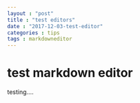 ```yaml
---
layout : "post"
title : "test editors"
date : "2017-12-03-test-editor"
categories : tips
tags : markdowneditor
---
```


# test markdown editor

testing....